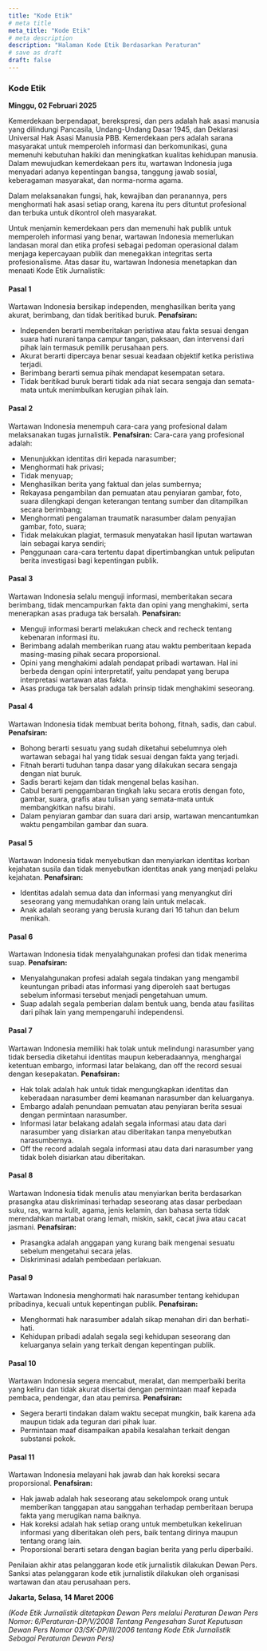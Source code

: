 ```yaml
---
title: "Kode Etik"
# meta title
meta_title: "Kode Etik"
# meta description
description: "Halaman Kode Etik Berdasarkan Peraturan"
# save as draft
draft: false
---
```


### Kode Etik

**Minggu, 02 Februari 2025**

Kemerdekaan berpendapat, berekspresi, dan pers adalah hak asasi manusia yang dilindungi Pancasila, Undang-Undang Dasar 1945, dan Deklarasi Universal Hak Asasi Manusia PBB. Kemerdekaan pers adalah sarana masyarakat untuk memperoleh informasi dan berkomunikasi, guna memenuhi kebutuhan hakiki dan meningkatkan kualitas kehidupan manusia. Dalam mewujudkan kemerdekaan pers itu, wartawan Indonesia juga menyadari adanya kepentingan bangsa, tanggung jawab sosial, keberagaman masyarakat, dan norma-norma agama.

Dalam melaksanakan fungsi, hak, kewajiban dan peranannya, pers menghormati hak asasi setiap orang, karena itu pers dituntut profesional dan terbuka untuk dikontrol oleh masyarakat.

Untuk menjamin kemerdekaan pers dan memenuhi hak publik untuk memperoleh informasi yang benar, wartawan Indonesia memerlukan landasan moral dan etika profesi sebagai pedoman operasional dalam menjaga kepercayaan publik dan menegakkan integritas serta profesionalisme. Atas dasar itu, wartawan Indonesia menetapkan dan menaati Kode Etik Jurnalistik:

#### Pasal 1
Wartawan Indonesia bersikap independen, menghasilkan berita yang akurat, berimbang, dan tidak beritikad buruk.
**Penafsiran:**
- Independen berarti memberitakan peristiwa atau fakta sesuai dengan suara hati nurani tanpa campur tangan, paksaan, dan intervensi dari pihak lain termasuk pemilik perusahaan pers.
- Akurat berarti dipercaya benar sesuai keadaan objektif ketika peristiwa terjadi.
- Berimbang berarti semua pihak mendapat kesempatan setara.
- Tidak beritikad buruk berarti tidak ada niat secara sengaja dan semata-mata untuk menimbulkan kerugian pihak lain.

#### Pasal 2
Wartawan Indonesia menempuh cara-cara yang profesional dalam melaksanakan tugas jurnalistik.
**Penafsiran:**
Cara-cara yang profesional adalah:
- Menunjukkan identitas diri kepada narasumber;
- Menghormati hak privasi;
- Tidak menyuap;
- Menghasilkan berita yang faktual dan jelas sumbernya;
- Rekayasa pengambilan dan pemuatan atau penyiaran gambar, foto, suara dilengkapi dengan keterangan tentang sumber dan ditampilkan secara berimbang;
- Menghormati pengalaman traumatik narasumber dalam penyajian gambar, foto, suara;
- Tidak melakukan plagiat, termasuk menyatakan hasil liputan wartawan lain sebagai karya sendiri;
- Penggunaan cara-cara tertentu dapat dipertimbangkan untuk peliputan berita investigasi bagi kepentingan publik.

#### Pasal 3
Wartawan Indonesia selalu menguji informasi, memberitakan secara berimbang, tidak mencampurkan fakta dan opini yang menghakimi, serta menerapkan asas praduga tak bersalah.
**Penafsiran:**
- Menguji informasi berarti melakukan check and recheck tentang kebenaran informasi itu.
- Berimbang adalah memberikan ruang atau waktu pemberitaan kepada masing-masing pihak secara proporsional.
- Opini yang menghakimi adalah pendapat pribadi wartawan. Hal ini berbeda dengan opini interpretatif, yaitu pendapat yang berupa interpretasi wartawan atas fakta.
- Asas praduga tak bersalah adalah prinsip tidak menghakimi seseorang.

#### Pasal 4
Wartawan Indonesia tidak membuat berita bohong, fitnah, sadis, dan cabul.
**Penafsiran:**
- Bohong berarti sesuatu yang sudah diketahui sebelumnya oleh wartawan sebagai hal yang tidak sesuai dengan fakta yang terjadi.
- Fitnah berarti tuduhan tanpa dasar yang dilakukan secara sengaja dengan niat buruk.
- Sadis berarti kejam dan tidak mengenal belas kasihan.
- Cabul berarti penggambaran tingkah laku secara erotis dengan foto, gambar, suara, grafis atau tulisan yang semata-mata untuk membangkitkan nafsu birahi.
- Dalam penyiaran gambar dan suara dari arsip, wartawan mencantumkan waktu pengambilan gambar dan suara.

#### Pasal 5
Wartawan Indonesia tidak menyebutkan dan menyiarkan identitas korban kejahatan susila dan tidak menyebutkan identitas anak yang menjadi pelaku kejahatan.
**Penafsiran:**
- Identitas adalah semua data dan informasi yang menyangkut diri seseorang yang memudahkan orang lain untuk melacak.
- Anak adalah seorang yang berusia kurang dari 16 tahun dan belum menikah.

#### Pasal 6
Wartawan Indonesia tidak menyalahgunakan profesi dan tidak menerima suap.
**Penafsiran:**
- Menyalahgunakan profesi adalah segala tindakan yang mengambil keuntungan pribadi atas informasi yang diperoleh saat bertugas sebelum informasi tersebut menjadi pengetahuan umum.
- Suap adalah segala pemberian dalam bentuk uang, benda atau fasilitas dari pihak lain yang mempengaruhi independensi.

#### Pasal 7
Wartawan Indonesia memiliki hak tolak untuk melindungi narasumber yang tidak bersedia diketahui identitas maupun keberadaannya, menghargai ketentuan embargo, informasi latar belakang, dan off the record sesuai dengan kesepakatan.
**Penafsiran:**
- Hak tolak adalah hak untuk tidak mengungkapkan identitas dan keberadaan narasumber demi keamanan narasumber dan keluarganya.
- Embargo adalah penundaan pemuatan atau penyiaran berita sesuai dengan permintaan narasumber.
- Informasi latar belakang adalah segala informasi atau data dari narasumber yang disiarkan atau diberitakan tanpa menyebutkan narasumbernya.
- Off the record adalah segala informasi atau data dari narasumber yang tidak boleh disiarkan atau diberitakan.

#### Pasal 8
Wartawan Indonesia tidak menulis atau menyiarkan berita berdasarkan prasangka atau diskriminasi terhadap seseorang atas dasar perbedaan suku, ras, warna kulit, agama, jenis kelamin, dan bahasa serta tidak merendahkan martabat orang lemah, miskin, sakit, cacat jiwa atau cacat jasmani.
**Penafsiran:**
- Prasangka adalah anggapan yang kurang baik mengenai sesuatu sebelum mengetahui secara jelas.
- Diskriminasi adalah pembedaan perlakuan.

#### Pasal 9
Wartawan Indonesia menghormati hak narasumber tentang kehidupan pribadinya, kecuali untuk kepentingan publik.
**Penafsiran:**
- Menghormati hak narasumber adalah sikap menahan diri dan berhati-hati.
- Kehidupan pribadi adalah segala segi kehidupan seseorang dan keluarganya selain yang terkait dengan kepentingan publik.

#### Pasal 10
Wartawan Indonesia segera mencabut, meralat, dan memperbaiki berita yang keliru dan tidak akurat disertai dengan permintaan maaf kepada pembaca, pendengar, dan atau pemirsa.
**Penafsiran:**
- Segera berarti tindakan dalam waktu secepat mungkin, baik karena ada maupun tidak ada teguran dari pihak luar.
- Permintaan maaf disampaikan apabila kesalahan terkait dengan substansi pokok.

#### Pasal 11
Wartawan Indonesia melayani hak jawab dan hak koreksi secara proporsional.
**Penafsiran:**
- Hak jawab adalah hak seseorang atau sekelompok orang untuk memberikan tanggapan atau sanggahan terhadap pemberitaan berupa fakta yang merugikan nama baiknya.
- Hak koreksi adalah hak setiap orang untuk membetulkan kekeliruan informasi yang diberitakan oleh pers, baik tentang dirinya maupun tentang orang lain.
- Proporsional berarti setara dengan bagian berita yang perlu diperbaiki.

Penilaian akhir atas pelanggaran kode etik jurnalistik dilakukan Dewan Pers. Sanksi atas pelanggaran kode etik jurnalistik dilakukan oleh organisasi wartawan dan atau perusahaan pers.

**Jakarta, Selasa, 14 Maret 2006**

*(Kode Etik Jurnalistik ditetapkan Dewan Pers melalui Peraturan Dewan Pers Nomor: 6/Peraturan-DP/V/2008 Tentang Pengesahan Surat Keputusan Dewan Pers Nomor 03/SK-DP/III/2006 tentang Kode Etik Jurnalistik Sebagai Peraturan Dewan Pers)*